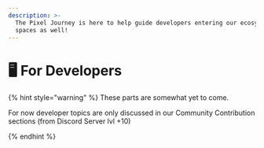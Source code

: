 ```yaml
---
description: >-
  The Pixel Journey is here to help guide developers entering our ecosystem
  spaces as well!
---
```


# 🖥️ For Developers

{% hint style="warning" %}
These parts are somewhat yet to come.



For now developer topics are only discussed in our Community Contribution sections (from Discord Server lvl +10)


{% endhint %}
